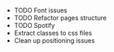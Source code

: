 - TODO Font issues
- TODO Refactor pages structure
- TODO Spotify
- Extract classes to css files
- Clean up positioning issues
